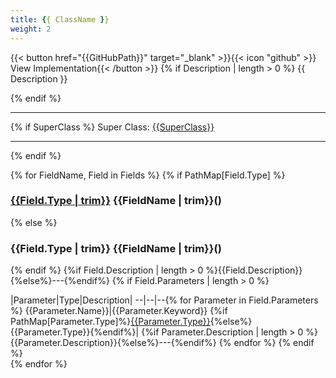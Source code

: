 ```yaml
---
title: {{ ClassName }}
weight: 2
---
```

\{\{< button href="{{GitHubPath}}" target="_blank" >\}\}\{\{< icon "github" >\}\} View Implementation\{\{< /button >\}\}
{% if Description | length > 0 %}
{{ Description }}

{% endif %}

---

{% if SuperClass %}
Super Class: [{{SuperClass}}](/bakkesmod_api/{{PathMap[SuperClass]}})

---

{% endif %}

{% for FieldName, Field in Fields %}
{% if PathMap[Field.Type] %}
### [{{Field.Type | trim}}](/bakkesmod_api/{{PathMap[Field.Type]}})&nbsp;{{FieldName | trim}}()
{% else %}
### {{Field.Type | trim}}&nbsp;{{FieldName | trim}}()
{% endif %}
{%if Field.Description | length > 0 %}{{Field.Description}}{%else%}---{%endif%}
{% if Field.Parameters | length > 0 %}

|Parameter|Type|Description|
--|--|--{% for Parameter in Field.Parameters %}
{{Parameter.Name}}|{{Parameter.Keyword}}&nbsp;{%if PathMap[Parameter.Type]%}[{{Parameter.Type}}](/bakkesmod_api/{{PathMap[Parameter.Type]}}){%else%}{{Parameter.Type}}{%endif%}| {%if Parameter.Description | length > 0 %}{{Parameter.Description}}{%else%}---{%endif%}
{% endfor %}
{% endif %}
<br />
{% endfor %}
